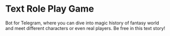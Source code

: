 # Text Role Play Game

Bot for Telegram, where you can dive into magic history of fantasy world and meet different characters or even real players. 
Be free in this text story!
